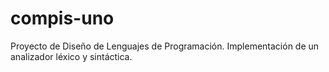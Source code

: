 # compis-uno
Proyecto de Diseño de Lenguajes de Programación. Implementación de un analizador léxico y sintáctica.
